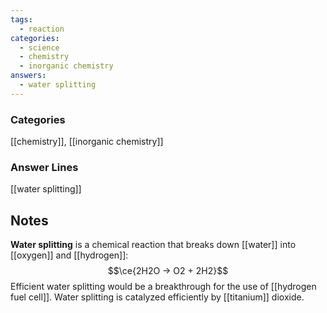 ```yaml
---
tags:
  - reaction
categories:
  - science
  - chemistry
  - inorganic chemistry
answers:
  - water splitting
---
```

### Categories
[[chemistry]], [[inorganic chemistry]]
### Answer Lines
[[water splitting]]
## Notes
**Water splitting** is a chemical reaction that breaks down [[water]] into [[oxygen]] and [[hydrogen]]:$$\ce{2H2O -> O2 + 2H2}$$
Efficient water splitting would be a breakthrough for the use of [[hydrogen fuel cell]]. Water splitting is catalyzed efficiently by [[titanium]] dioxide.